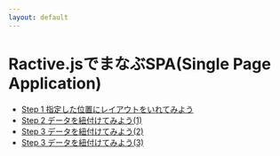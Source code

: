 ```yaml
---
layout: default
---
```


# Ractive.jsでまなぶSPA(Single Page Application)

- [Step 1 指定した位置にレイアウトをいれてみよう](./step1)
- [Step 2 データを紐付けてみよう(1)](./step2)
- [Step 3 データを紐付けてみよう(2)](./step3)
- [Step 3 データを紐付けてみよう(3)](./step4)

